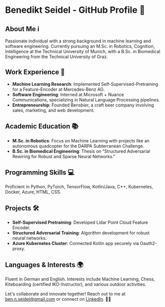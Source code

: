 # Benedikt Seidel - GitHub Profile 🚀

## About Me ℹ️
Passionate individual with a strong background in machine learning and software engineering. Currently pursuing an M.Sc. in Robotics, Cognition, Intelligence at the Technical University of Munich, with a B.Sc. in Biomedical Engineering from the Technical University of Graz.

## Work Experience 💼
- **Machine Learning Research**: Implemented Self-Supervised-Pretraining for a Feature-Encoder at Mercedes-Benz AG.
- **Software Engineering**: Interned at Microsoft + Nuance Communications, specializing in Natural Language Processing pipelines.
- **Entrepreneurship**: Founded Bensbier, a craft beer company involving sales, marketing, and web development.

## Academic Education 📚
- **M.Sc. in Robotics**: Focus on Machine Learning with projects like an autonomous quadcopter for the DARPA Subterranean Challenge.
- **B.Sc. in Biomedical Engineering**: Thesis on “Structured Adversarial Rewiring for Robust and Sparse Neural Networks.”

## Programming Skills 💻
Proficient in Python, PyTorch, TensorFlow, Kotlin/Java, C++, Kubernetes, Docker, Azure, HTML, CSS.

## Projects 🛠️
- **Self-Supervised Pretraining**: Developed Lidar Point Cloud Feature Encoder.
- **Structured Adversarial Training**: Algorithm development for robust neural networks.
- **Azure Kubernetes Cluster**: Connected Kotlin app securely via Oauth2-proxy.

## Languages & Interests 🌍
Fluent in German and English. Interests include Machine Learning, Chess, Kiteboarding (certified IKO-Instructor), and various outdoor activities.

Let's collaborate and innovate together! Reach out to me at ben.n.seidel@gmail.com or connect on [LinkedIn](linkedin.com/in/benedikt-seidel). 📧🤝
